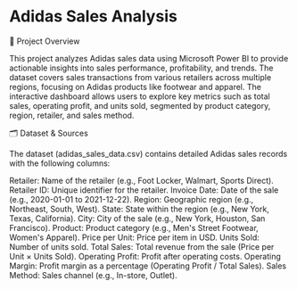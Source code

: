 # Adidas Sales Analysis
📌 Project Overview

This project analyzes Adidas sales data using Microsoft Power BI to provide actionable insights into sales performance, profitability, and trends. The dataset covers sales transactions from various retailers across multiple regions, focusing on Adidas products like footwear and apparel. The interactive dashboard allows users to explore key metrics such as total sales, operating profit, and units sold, segmented by product category, region, retailer, and sales method.


🗂️ Dataset & Sources

The dataset (adidas_sales_data.csv) contains detailed Adidas sales records with the following columns:

Retailer: Name of the retailer (e.g., Foot Locker, Walmart, Sports Direct).
Retailer ID: Unique identifier for the retailer.
Invoice Date: Date of the sale (e.g., 2020-01-01 to 2021-12-22).
Region: Geographic region (e.g., Northeast, South, West).
State: State within the region (e.g., New York, Texas, California).
City: City of the sale (e.g., New York, Houston, San Francisco).
Product: Product category (e.g., Men's Street Footwear, Women's Apparel).
Price per Unit: Price per item in USD.
Units Sold: Number of units sold.
Total Sales: Total revenue from the sale (Price per Unit × Units Sold).
Operating Profit: Profit after operating costs.
Operating Margin: Profit margin as a percentage (Operating Profit / Total Sales).
Sales Method: Sales channel (e.g., In-store, Outlet).


